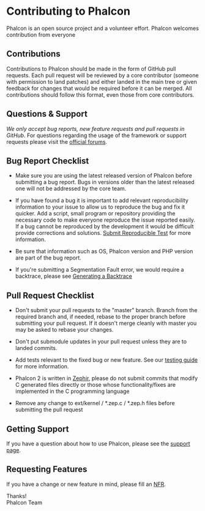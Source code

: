 # Contributing to Phalcon

Phalcon is an open source project and a volunteer effort. Phalcon welcomes contribution from everyone

## Contributions

Contributions to Phalcon should be made in the form of GitHub pull requests. Each pull request will be reviewed by a core contributor (someone with permission to land patches) and either landed in the main tree or given feedback for changes that would be required before it can be merged. All contributions should follow this format, even those from core contributors.

## Questions & Support

*We only accept bug reports, new feature requests and pull requests in GitHub*. For questions regarding the usage of the framework or support requests please visit the [official forums](https://forum.phalconphp.com/).

## Bug Report Checklist

- Make sure you are using the latest released version of Phalcon before submitting a bug report.
  Bugs in versions older than the latest released one will not be addressed by the core team.

- If you have found a bug it is important to add relevant reproducibility information to your issue to allow us 
  to reproduce the bug and fix it quicker. Add a script, small program or repository providing the necessary code to 
  make everyone reproduce the issue reported easily. If a bug cannot be reproduced by the development it would be difficult provide corrections and solutions. [Submit Reproducible Test](https://github.com/phalcon/cphalcon/wiki/Submit-Reproducible-Test) for more information.

- Be sure that information such as OS, Phalcon version and PHP version are part of the bug report.

- If you're submitting a Segmentation Fault error, we would require a backtrace, please see [Generating a Backtrace](https://github.com/phalcon/cphalcon/wiki/Generating-a-backtrace)

## Pull Request Checklist

- Don't submit your pull requests to the "master" branch. Branch from the required branch and,
  if needed, rebase to the proper branch before submitting your pull request.
  If it doesn't merge cleanly with master you may be asked to rebase your changes.

- Don't put submodule updates in your pull request unless they are to landed
  commits.

- Add tests relevant to the fixed bug or new feature. See our [testing
  guide](https://github.com/phalcon/cphalcon/blob/master/tests/README.md) for more information.

- Phalcon 2 is written in [Zephir](http://zephir-lang.com/), please do not submit
  commits that modify C generated files directly or those whose functionality/fixes
  are implemented in the C programming language

- Remove any change to ext/kernel / *.zep.c / *.zep.h files before submitting the pull request

## Getting Support

If you have a question about how to use Phalcon, please see the [support page](http://phalconphp.com/support).

## Requesting Features

If you have a change or new feature in mind, please fill an [NFR](https://github.com/phalcon/cphalcon/wiki/New-Feature-Request---NFR).

Thanks! <br />
Phalcon Team
